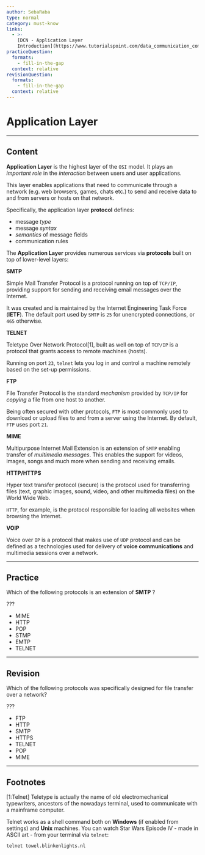 ```yaml
---
author: SebaRaba
type: normal
category: must-know
links:
  - >-
    [DCN - Application Layer
    Introduction](https://www.tutorialspoint.com/data_communication_computer_network/application_layer_introduction.htm){website}
practiceQuestion:
  formats:
    - fill-in-the-gap
  context: relative
revisionQuestion:
  formats:
    - fill-in-the-gap
  context: relative
---
```


# Application Layer


---

## Content

**Application Layer** is the highest layer of the `OSI` model. It plays an *important role* in the *interaction* between users and user applications.

This layer enables applications that need to communicate through a network (e.g. web browsers, games, chats etc.) to send and receive data to and from servers or hosts on that network.

Specifically, the application layer **protocol** defines:

- message *type*
- message *syntax*
- *semantics* of message fields
- communication rules

The **Application Layer** provides numerous services via **protocols** built on top of lower-level layers:

**SMTP**

Simple Mail Transfer Protocol is a protocol running on top of `TCP/IP`, providing support for sending and receiving email messages over the Internet.

It was created and is maintained by the Internet Engineering Task Force (**IETF**). The default port used by `SMTP` is `25` for unencrypted connections, or `465` otherwise.

**TELNET**

Teletype Over Network Protocol[1], built as well on top of `TCP/IP` is a protocol that grants access to remote machines (hosts).

Running on port `23`, `telnet` lets you log in and control a machine remotely based on the set-up permissions.

**FTP**

File Transfer Protocol is the standard *mechanism* provided by `TCP/IP` for *copying* a file from one host to another.

Being often secured with other protocols, `FTP` is most commonly used to download or upload files to and from a server using the Internet. By default, `FTP` uses port `21`.

**MIME**

Multipurpose Internet Mail Extension is an extension of `SMTP` enabling transfer of *multimedia messages*. This enables the support for videos, images, songs and much more when sending and receiving emails.

**HTTP/HTTPS**

Hyper text transfer protocol (secure) is the protocol used for transferring files (text, graphic images, sound, video, and other multimedia files) on the World Wide Web.

`HTTP`, for example, is the protocol responsible for loading all websites when browsing the Internet.

**VOIP**

Voice over `IP` is a protocol that makes use of `UDP` protocol and can be defined as a technologies used for delivery of **voice communications** and multimedia sessions over a network.


---

## Practice

Which of the following protocols is an extension of **SMTP** ?

???

- MIME
- HTTP
- POP
- STMP
- EMTP
- TELNET


---

## Revision

Which of the following protocols was specifically designed for file transfer over a network?

???

- FTP
- HTTP
- SMTP
- HTTPS
- TELNET
- POP
- MIME


---

## Footnotes

[1:Telnet]
Teletype is actually the name of old electromechanical typewriters, ancestors of the nowadays terminal, used to communicate with a mainframe computer.

Telnet works as a shell command both on **Windows** (if enabled from settings) and **Unix** machines.
You can watch Star Wars Episode IV - made in ASCII art - from your terminal via `telnet`:

```plain-text
telnet towel.blinkenlights.nl
```
